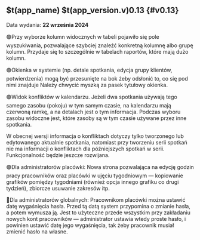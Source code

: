 ## $t(app_name) $t(app_version.v)0.13 {#v0.13}

Data wydania: **22 września 2024**

🟢Przy wyborze kolumn widocznych w tabeli pojawiło się pole wyszukiwania, pozwalające szybciej znaleźć
konkretną kolumnę albo grupę kolumn. Przydaje się to szczególnie w tabelach raportów, które mają dużo kolumn.

🟢Okienka w systemie (np. detale spotkania, edycja grupy klientów, potwierdzenia) mogą być przesunięte
na bok żeby odsłonić to, co się pod nimi znajduje Należy chwycić myszką za pasek tytułowy okienka.

🟢Widok konfliktów w kalendarzu. Jeżeli dwa spotkania używają tego samego zasobu (pokoju) w tym samym czasie,
na kalendarzu mają czerwoną ramkę, a na detalach jest o tym informacja.
Podczas wyboru zasobu widoczne jest, które zasoby są w tym czasie używane przez inne spotkania.

W obecnej wersji informacja o konfliktach dotyczy tylko tworzonego lub edytowanego aktualnie spotkania,
natomiast przy tworzeniu serii spotkań nie ma informacji o konfliktach dla późniejszych spotkań w serii.
Funkcjonalność będzie jeszcze rozwijana.

🟣Dla administratorów placówki: Nowa strona pozwalająca na edycję godzin pracy pracowników oraz placówki
w ujęciu tygodniowym — kopiowanie grafików pomiędzy tygodniami (również opcja innego grafiku co drugi tydzień),
zbiorcze usuwanie zakresów itp.

🔴Dla administratorów globalnych: Pracownikom placówki można ustawić datę wygaśnięcia hasła. Przed tą
datą system przypomina o zmianie hasła, a potem wymusza ją. Jest to użyteczne przede wszystkim przy
zakładaniu nowych kont pracowników — administrator ustawia wtedy proste hasło, i powinien ustawić datę
jego wygaśnięcia, tak żeby pracownik musiał zmienić hasło na własne.
